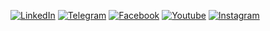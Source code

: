 [![LinkedIn][linkedin-shield]][linkedin-url]
[![Telegram][telegram-shield]][telegram-url]
[![Facebook][facebook-shield]][facebook-url]
[![Youtube][youtube-shield]][youtube-url]
[![Instagram][instagram-shield]][instagram-url]

[linkedin-shield]: https://img.shields.io/badge/-LinkedIn-black.svg?style=for-the-badge&logo=linkedin&colorB=0E76A8&labelColor=555
[telegram-shield]: https://img.shields.io/badge/-Telegram-black.svg?style=for-the-badge&logo=telegram&colorB=0088cc&labelColor=555
[facebook-shield]: https://img.shields.io/badge/-Facebook-black.svg?style=for-the-badge&logo=facebook&colorB=3b5998&labelColor=555
[youtube-shield]: https://img.shields.io/badge/-YouTube-black.svg?style=for-the-badge&logo=youtube&colorB=C4302B&labelColor=555
[instagram-shield]: https://img.shields.io/badge/-Instagram-black.svg?style=for-the-badge&logo=instagram&colorB=ffdc7d&labelColor=555

[linkedin-url]: https://linkedin.com/in/IET-NITK
[telegram-url]: https://t.me/IET_NITK
[facebook-url]: https://www.facebook.com/ietnitk
[youtube-url]: https://www.youtube.com/c/IETNITK
[instagram-url]: https://www.instagram.com/ietnitk

<!--

**Here are some ideas to get you started:**

🙋‍♀️ A short introduction - what is your organization all about?
🌈 Contribution guidelines - how can the community get involved?
👩‍💻 Useful resources - where can the community find your docs? Is there anything else the community should know?
🍿 Fun facts - what does your team eat for breakfast?
🧙 Remember, you can do mighty things with the power of [Markdown](https://docs.github.com/github/writing-on-github/getting-started-with-writing-and-formatting-on-github/basic-writing-and-formatting-syntax)
-->
